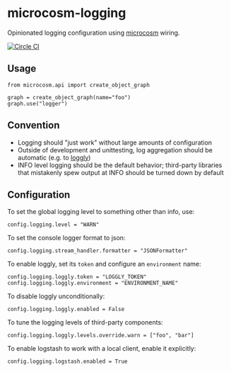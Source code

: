 # microcosm-logging

Opinionated logging configuration using [microcosm](https://github.com/globality-corp/microcosm) wiring.

[![Circle CI](https://circleci.com/gh/globality-corp/microcosm-logging/tree/develop.svg?style=svg)](https://circleci.com/gh/globality-corp/microcosm-logging/tree/develop)


## Usage

    from microcosm.api import create_object_graph

    graph = create_object_graph(name="foo")
    graph.use("logger")


## Convention

 - Logging should "just work" without large amounts of configuration
 - Outside of development and unittesting, log aggregation should be automatic (e.g. to [loggly](https://www.loggly.com/))
 - INFO level logging should be the default behavior; third-party libraries that mistakenly spew output at INFO
   should be turned down by default


## Configuration

To set the global logging level to something other than info, use:

    config.logging.level = "WARN"

To set the console logger format to json:

    config.logging.stream_handler.formatter = "JSONFormatter"

To enable loggly, set its `token` and configure an `environment` name:

    config.logging.loggly.token = "LOGGLY_TOKEN"
    config.logging.loggly.environment = "ENVIRONMENT_NAME"

To disable loggly unconditionally:

    config.logging.loggly.enabled = False

To tune the logging levels of third-party components:

    config.logging.loggly.levels.override.warn = ["foo", "bar"]

To enable logstash to work with a local client, enable it explicitly:

    config.logging.logstash.enabled = True
